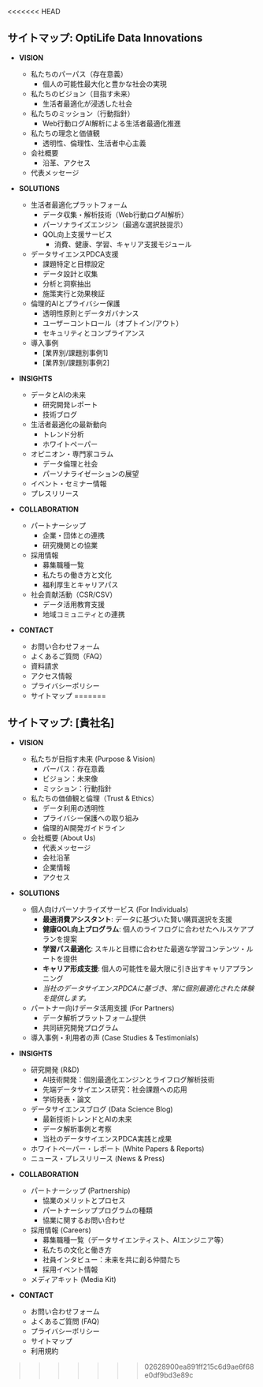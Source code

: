 <<<<<<< HEAD
## サイトマップ: OptiLife Data Innovations

- **VISION**
    - 私たちのパーパス（存在意義）
        - 個人の可能性最大化と豊かな社会の実現
    - 私たちのビジョン（目指す未来）
        - 生活者最適化が浸透した社会
    - 私たちのミッション（行動指針）
        - Web行動ログAI解析による生活者最適化推進
    - 私たちの理念と価値観
        - 透明性、倫理性、生活者中心主義
    - 会社概要
        - 沿革、アクセス
    - 代表メッセージ

- **SOLUTIONS**
    - 生活者最適化プラットフォーム
        - データ収集・解析技術（Web行動ログAI解析）
        - パーソナライズエンジン（最適な選択肢提示）
        - QOL向上支援サービス
            - 消費、健康、学習、キャリア支援モジュール
    - データサイエンスPDCA支援
        - 課題特定と目標設定
        - データ設計と収集
        - 分析と洞察抽出
        - 施策実行と効果検証
    - 倫理的AIとプライバシー保護
        - 透明性原則とデータガバナンス
        - ユーザーコントロール（オプトイン/アウト）
        - セキュリティとコンプライアンス
    - 導入事例
        - [業界別/課題別事例1]
        - [業界別/課題別事例2]

- **INSIGHTS**
    - データとAIの未来
        - 研究開発レポート
        - 技術ブログ
    - 生活者最適化の最新動向
        - トレンド分析
        - ホワイトペーパー
    - オピニオン・専門家コラム
        - データ倫理と社会
        - パーソナライゼーションの展望
    - イベント・セミナー情報
    - プレスリリース

- **COLLABORATION**
    - パートナーシップ
        - 企業・団体との連携
        - 研究機関との協業
    - 採用情報
        - 募集職種一覧
        - 私たちの働き方と文化
        - 福利厚生とキャリアパス
    - 社会貢献活動（CSR/CSV）
        - データ活用教育支援
        - 地域コミュニティとの連携

- **CONTACT**
    - お問い合わせフォーム
    - よくあるご質問（FAQ）
    - 資料請求
    - アクセス情報
    - プライバシーポリシー
    - サイトマップ
=======
## サイトマップ: [貴社名]

*   **VISION**
    *   私たちが目指す未来 (Purpose & Vision)
        *   パーパス：存在意義
        *   ビジョン：未来像
        *   ミッション：行動指針
    *   私たちの価値観と倫理（Trust & Ethics）
        *   データ利用の透明性
        *   プライバシー保護への取り組み
        *   倫理的AI開発ガイドライン
    *   会社概要 (About Us)
        *   代表メッセージ
        *   会社沿革
        *   企業情報
        *   アクセス

*   **SOLUTIONS**
    *   個人向けパーソナライズサービス (For Individuals)
        *   **最適消費アシスタント**: データに基づいた賢い購買選択を支援
        *   **健康QOL向上プログラム**: 個人のライフログに合わせたヘルスケアプランを提案
        *   **学習パス最適化**: スキルと目標に合わせた最適な学習コンテンツ・ルートを提供
        *   **キャリア形成支援**: 個人の可能性を最大限に引き出すキャリアプランニング
        *   *当社のデータサイエンスPDCAに基づき、常に個別最適化された体験を提供します。*
    *   パートナー向けデータ活用支援 (For Partners)
        *   データ解析プラットフォーム提供
        *   共同研究開発プログラム
    *   導入事例・利用者の声 (Case Studies & Testimonials)

*   **INSIGHTS**
    *   研究開発 (R&D)
        *   AI技術開発：個別最適化エンジンとライフログ解析技術
        *   先端データサイエンス研究：社会課題への応用
        *   学術発表・論文
    *   データサイエンスブログ (Data Science Blog)
        *   最新技術トレンドとAIの未来
        *   データ解析事例と考察
        *   当社のデータサイエンスPDCA実践と成果
    *   ホワイトペーパー・レポート (White Papers & Reports)
    *   ニュース・プレスリリース (News & Press)

*   **COLLABORATION**
    *   パートナーシップ (Partnership)
        *   協業のメリットとプロセス
        *   パートナーシッププログラムの種類
        *   協業に関するお問い合わせ
    *   採用情報 (Careers)
        *   募集職種一覧（データサイエンティスト、AIエンジニア等）
        *   私たちの文化と働き方
        *   社員インタビュー：未来を共に創る仲間たち
        *   採用イベント情報
    *   メディアキット (Media Kit)

*   **CONTACT**
    *   お問い合わせフォーム
    *   よくあるご質問 (FAQ)
    *   プライバシーポリシー
    *   サイトマップ
    *   利用規約
>>>>>>> 02628900ea891ff215c6d9ae6f68e0df9bd3e89c
